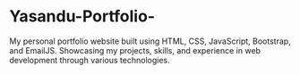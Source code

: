 # Yasandu-Portfolio-
My personal portfolio website built using HTML, CSS, JavaScript, Bootstrap, and EmailJS. Showcasing my projects, skills, and experience in web development through various technologies.
